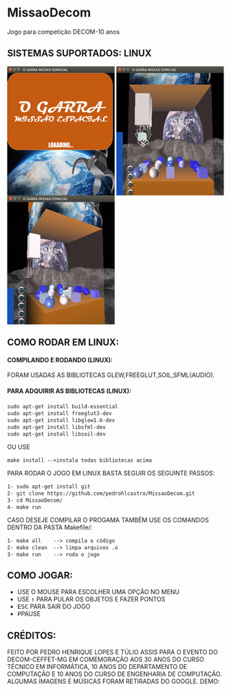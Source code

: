 # MissaoDecom
Jogo para competição DECOM-10 anos
<h2>SISTEMAS SUPORTADOS: LINUX</h2>

<img align="center" src="https://github.com/pedrohlcastro/CG-o-garra/blob/master/screenshots/img1.png?raw=true" width="250" height="300"/>
<img align="center" src="https://github.com/pedrohlcastro/CG-o-garra/blob/master/screenshots/img2.png?raw=true" width="250" height="300"/>
<img align="center" src="https://github.com/pedrohlcastro/CG-o-garra/blob/master/screenshots/im3.png?raw=true" width="250" height="300"/>

<h2>COMO RODAR EM LINUX:</h2>

<h4>COMPILANDO E RODANDO (LINUX):</h4>

FORAM USADAS AS BIBLIOTECAS GLEW,FREEGLUT,SOIL,SFML(AUDIO).
<h4>PARA ADQUIRIR AS BIBLIOTECAS (LINUX):</h4>
	
	sudo apt-get install build-essential
	sudo apt-get install freeglut3-dev
	sudo apt-get install libglew1.6-dev
	sudo apt-get install libsfml-dev
	sudo apt-get install libsoil-dev

OU USE 

	make install -->instala todas bibliotecas acima

PARA RODAR O JOGO EM LINUX BASTA SEGUIR OS SEGUINTE PASSOS:
	
	1- sudo apt-get install git
	2- git clone https://github.com/pedrohlcastro/MissaoDecom.git
	3- cd MissaoDecom/
	4- make run

CASO DESEJE COMPILAR O PROGAMA TAMBÉM USE OS COMANDOS DENTRO DA PASTA Makefile/:

	1- make all    --> compila o código
	2- make clean  --> limpa arquivos .o
	3- make run    --> roda o jogo
	
<h2>COMO JOGAR:</h2>
<ul>
<li>USE O MOUSE PARA ESCOLHER UMA OPÇÃO NO MENU</li>
<li>USE <kbd>↑</kbd> PARA PULAR OS OBJETOS E FAZER PONTOS</li>
<li><kbd>ESC</kbd> PARA SAIR DO JOGO</li>
<li><kbd>P</kbd>PAUSE</li>
</ul>
<h2>CRÉDITOS:</h2>
FEITO POR PEDRO HENRIQUE LOPES E TÚLIO ASSIS PARA O EVENTO DO DECOM-CEFFET-MG EM COMEMORAÇÃO AOS 30 ANOS DO CURSO TÉCNICO EM INFORMÁTICA, 10 ANOS DO DEPARTAMENTO DE COMPUTAÇÃO E 10 ANOS DO CURSO DE ENGENHARIA DE COMPUTAÇÃO.
ALGUMAS IMAGENS E MÚSICAS FORAM RETIRADAS DO GOOGLE.
DEMO: 
